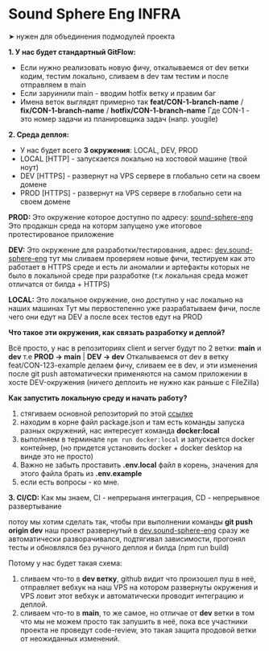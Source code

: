 # Sound Sphere Eng INFRA

➤ нужен для объединения подмодулей проекта


**1. У нас будет стандартный GitFlow:**
 - Если нужно реализовать новую фичу, откалываемся от dev ветки кодим, тестим локально, сливаем в dev там тестим и после отправляем в main
 - Если заруинили main - вводим hotfix ветку и правим баг
 - Имена веток выглядят примерно так **feat/CON-1-branch-name** / **fix/CON-1-branch-name** / **hotfix/CON-1-branch-name**
   Где CON-1 - это номер задачи из планировщика задач (напр. yougile)

**2. Среда деплоя:**

 - У нас будет всего **3 окружения**: LOCAL, DEV, PROD
 - LOCAL [HTTP] - запускается локально на хостовой машине (твой ноут) 
 - DEV [HTTPS] - развернут на VPS сервере в глобально сети на своем домене
 - PROD [HTTPS] - развернут на VPS сервере в глобально сети на своем домене


  **PROD:**
    Это окружение которое доступно по адресу: [sound-sphere-eng](https://sound-sphere-eng.xyz-avery.online/)
    Это продакшн среда на которм запущено уже итоговое протестированое приложение

  **DEV:**
    Это окружение для разработки/тестирования, адрес: [dev.sound-sphere-eng](https://dev.sound-sphere-eng.xyz-avery.online/)
    тут мы сливаем проверяем новые фичи, тестируем как это работает в HTTPS среде и есть ли аномалии и артефакты
    которых не было в локальной среде при разработке (т.к локальная среда может отличатся от билда + HTTPS)

  **LOCAL:**
    Это локальное окружение, оно доступно у нас локально на наших машинах
    Тут мы первостепенно уже разрабатываем фичи, после чего они едут на DEV а после всех тестов едут на PROD


  __Что такое эти окружения, как связать разработку и деплой?__

   Всё просто, у нас в репозиториях client и server будут по 2 ветки: **main** и **dev**
   т.е  **PROD -> main** | **DEV -> dev**
   Откалываемся от dev в ветку feat/CON-123-example делаем фичу, сливаем ее в dev, и эти изменения после git push автоматически применяются 
   на самом приложении в хосте DEV-окружения (ничего деплоить не нужно как раньше с FileZilla)


  __Как запустить локальную среду и начать работу?__

   1. стягиваем основной репозиторий по этой [ссылке](https://github.com/AveryOn/sound-sphere-eng-infra)
   2. находим в корне файл package.json и там есть команды запуска разных окружений, нас интересует команда **docker:local**
   3. выполняем в терминале ```npm run docker:local``` и запускается docker контейнер, (но придется установить docker + docker desktop на винде это не просто)
   4. Важно не забыть проставить **.env.local** файл в корень, значения для этого файла брать из **.env.example**
   5. если есть вопросы - ко мне.

**3. CI/CD:**
Как мы знаем, CI - непрерыаня интеграция, CD - непрерывное развертывание

потоу мы хотим сделать так, чтобы при выполнении команды **git push origin dev** наш проект развернутый в [dev.sound-sphere-eng](https://dev.sound-sphere-eng.xyz-avery.online/)
сразу же автоматически разворачивался, подтягивал зависимости, прогонял тесты и обновлялся без ручного деплоя и билда (npm run build)

Потому у нас будет такая схема:
1. сливаем что-то в **dev ветку**, github видит что произошел пуш в неё, отправляет вебхук на наш VPS на котором развернуты окружения 
    и VPS ловит этот вебхук и автоматически проводит интеграцию и деплой.
2. сливаем что-то в **main**, то же самое, но отличае от **dev** ветки в том что мы не можем просто так запушить в неё, пока все участники 
    проекта не проведут code-review, это такая защита продовой ветки от неожиданных изменений. 
